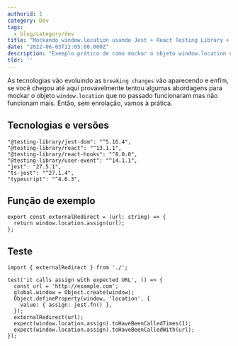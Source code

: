 ```yaml
---
authorid: 1
category: Dev
tags:
  - blog/category/dev
title: "Mockando window.location usando Jest + React Testing Library + Typescript"
date: "2022-06-03T22:05:00.000Z"
description: "Exemplo prático de como mockar o objeto window.location usando Jest + React Testing Library + Typescript"
tldr: ''
---
```


As tecnologias vão evoluindo as `breaking changes` vão aparecendo e enfim, se você chegou até aqui provavelmente tentou algumas abordagens para mockar o objeto `window.location` que no passado funcionaram mas não funcionam mais. Então, sem enrolação, vamos à prática.


## Tecnologias e versões

```
"@testing-library/jest-dom": "^5.16.4",
"@testing-library/react": "^13.1.1",
"@testing-library/react-hooks": "^8.0.0",
"@testing-library/user-event": "^14.1.1",
"jest": "27.5.1",
"ts-jest": "^27.1.4",
"typescript": "^4.6.3",
```

## Função de exemplo

```
export const externalRedirect = (url: string) => {
  return window.location.assign(url);
};
```

## Teste

```
import { externalRedirect } from './';

test('it calls assign with expected URL', () => {
  const url = 'http://example.com';
  global.window = Object.create(window);
  Object.defineProperty(window, 'location', {
    value: { assign: jest.fn() },
  });
  externalRedirect(url);
  expect(window.location.assign).toHaveBeenCalledTimes(1);
  expect(window.location.assign).toHaveBeenCalledWith(url);
});
```
